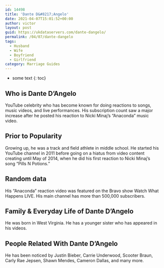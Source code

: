 ```yaml
---
id: 14498
title: 'Dante D&#8217;Angelo'
date: 2021-04-07T15:01:52+00:00
author: victor
layout: post
guid: https://ukdataservers.com/dante-dangelo/
permalink: /04/07/dante-dangelo
tags:
  - Husband
  - Wife
  - Boyfriend
  - Girlfriend
category: Marriage Guides
---
```


* some text
{: toc}


## Who is Dante D&#8217;Angelo



YouTube celebrity who has become known for doing reactions to songs, music videos, and live performances. His subscription count saw a major increase after he posted his reaction to Nicki Minaj&#8217;s &#8220;Anaconda&#8221; music video.

                
                
                
## Prior to Popularity



Growing up, he was a track and field athlete in middle school. He started his YouTube channel in 2011 before going on a hiatus from video content creating until May of 2014, when he did his first reaction to Nicki Minaj&#8217;s song &#8220;Pills N Potions.&#8221;

                
                
                
## Random data



His &#8220;Anaconda&#8221; reaction video was featured on the Bravo show Watch What Happens LIVE. His main channel has more than 500,000 subscribers.

                
                
                
## Family & Everyday Life of Dante D&#8217;Angelo



He was born in West Virginia. He has a younger sister who has appeared in his videos.

                
                
                
## People Related With Dante D&#8217;Angelo



He has been noticed by Justin Bieber, Carrie Underwood, Scooter Braun, Carly Rae Jepsen, Shawn Mendes, Cameron Dallas, and many more.

                
              
            
          
          
          